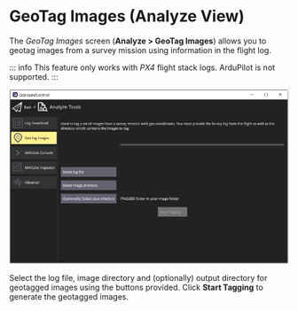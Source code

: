 # GeoTag Images (Analyze View)

The *GeoTag Images* screen (**Analyze > GeoTag Images**) allows you to geotag images from a survey mission using information in the flight log.

::: info
This feature only works with *PX4* flight stack logs.
ArduPilot is not supported.
:::

![Analyze View GeoTag Images](../../../assets/analyze/geotag_images.jpg)

Select the log file, image directory and (optionally) output directory for geotagged images using the buttons provided.
Click **Start Tagging** to generate the geotagged images. 
